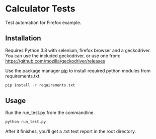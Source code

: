 # Calculator Tests

Test automation for Firefox example.

## Installation

Requires Python 3.8 with selenium, firefox browser and a geckodriver.<br />You can use the included geckodriver, or use one from:
https://github.com/mozilla/geckodriver/releases


Use the package manager [pip](https://pip.pypa.io/en/stable/) to install required python modules from requirements.txt.

```bash
pip install -r requirements.txt
```

## Usage

Run the run_test.py from the commandline.

```bash
python run_test.py
```
After it finishes, you'll get a .txt test report in the root directory.


